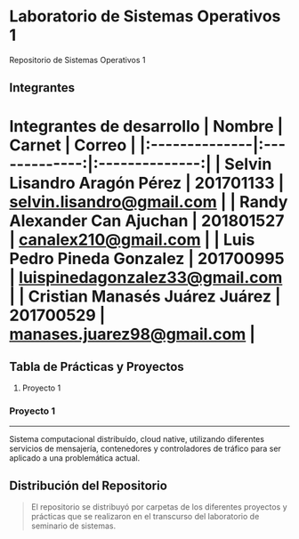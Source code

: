 # Laboratorio de Sistemas Operativos 1
Repositorio de Sistemas Operativos 1

## Integrantes
Integrantes de desarrollo
| Nombre | Carnet | Correo |
|:--------------|:-------------:|:--------------:|
| Selvin Lisandro Aragón Pérez | 201701133 | selvin.lisandro@gmail.com      |
| Randy Alexander Can Ajuchan  | 201801527 | canalex210@gmail.com           |
| Luis Pedro Pineda Gonzalez   | 201700995 | luispinedagonzalez33@gmail.com |
| Cristian Manasés Juárez Juárez | 201700529 | manases.juarez98@gmail.com |
=======

## Tabla de Prácticas y Proyectos
1. Proyecto 1

### Proyecto 1
***
Sistema computacional distribuído, cloud native, utilizando diferentes servicios de mensajería, contenedores y controladores de tráfico para ser aplicado a una problemática actual.
## Distribución del Repositorio
> El repositorio se distribuyó por carpetas de los diferentes
> proyectos y prácticas que se realizaron en el transcurso
> del laboratorio de seminario de sistemas.
